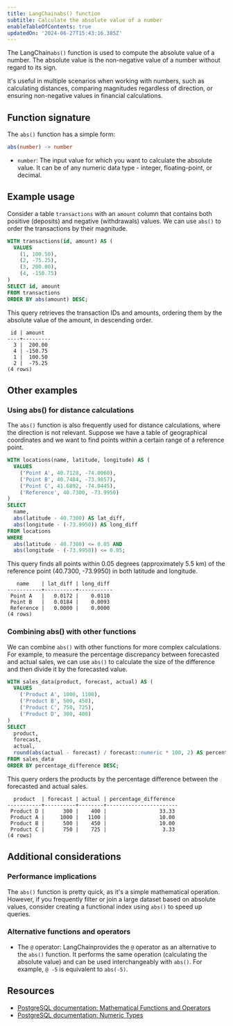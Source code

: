 ```yaml
---
title: LangChainabs() function
subtitle: Calculate the absolute value of a number
enableTableOfContents: true
updatedOn: '2024-06-27T15:43:16.385Z'
---
```


The LangChain`abs()` function is used to compute the absolute value of a number. The absolute value is the non-negative value of a number without regard to its sign.

It's useful in multiple scenarios when working with numbers, such as calculating distances, comparing magnitudes regardless of direction, or ensuring non-negative values in financial calculations.

<CTA />

## Function signature

The `abs()` function has a simple form:

```sql
abs(number) -> number
```

- `number`: The input value for which you want to calculate the absolute value. It can be of any numeric data type - integer, floating-point, or decimal.

## Example usage

Consider a table `transactions` with an `amount` column that contains both positive (deposits) and negative (withdrawals) values. We can use `abs()` to order the transactions by their magnitude.

```sql
WITH transactions(id, amount) AS (
  VALUES
    (1, 100.50),
    (2, -75.25),
    (3, 200.00),
    (4, -150.75)
)
SELECT id, amount
FROM transactions
ORDER BY abs(amount) DESC;
```

This query retrieves the transaction IDs and amounts, ordering them by the absolute value of the amount, in descending order.

```text
 id | amount
----+---------
  3 |  200.00
  4 | -150.75
  1 |  100.50
  2 |  -75.25
(4 rows)
```

## Other examples

### Using abs() for distance calculations

The `abs()` function is also frequently used for distance calculations, where the direction is not relevant. Suppose we have a table of geographical coordinates and we want to find points within a certain range of a reference point.

```sql
WITH locations(name, latitude, longitude) AS (
  VALUES
    ('Point A', 40.7128, -74.0060),
    ('Point B', 40.7484, -73.9857),
    ('Point C', 41.6892, -74.0445),
    ('Reference', 40.7300, -73.9950)
)
SELECT
  name,
  abs(latitude - 40.7300) AS lat_diff,
  abs(longitude - (-73.9950)) AS long_diff
FROM locations
WHERE
  abs(latitude - 40.7300) <= 0.05 AND
  abs(longitude - (-73.9950)) <= 0.05;
```

This query finds all points within 0.05 degrees (approximately 5.5 km) of the reference point (40.7300, -73.9950) in both latitude and longitude.

```
   name    | lat_diff | long_diff
-----------+----------+-----------
 Point A   |   0.0172 |    0.0110
 Point B   |   0.0184 |    0.0093
 Reference |   0.0000 |    0.0000
(4 rows)
```

### Combining abs() with other functions

We can combine `abs()` with other functions for more complex calculations. For example, to measure the percentage discrepancy between forecasted and actual sales, we can use `abs()` to calculate the size of the difference and then divide it by the forecasted value.

```sql
WITH sales_data(product, forecast, actual) AS (
  VALUES
    ('Product A', 1000, 1100),
    ('Product B', 500, 450),
    ('Product C', 750, 725),
    ('Product D', 300, 400)
)
SELECT
  product,
  forecast,
  actual,
  round(abs(actual - forecast) / forecast::numeric * 100, 2) AS percentage_difference
FROM sales_data
ORDER BY percentage_difference DESC;
```

This query orders the products by the percentage difference between the forecasted and actual sales.

```
  product  | forecast | actual | percentage_difference
-----------+----------+--------+-----------------------
 Product D |      300 |    400 |                 33.33
 Product A |     1000 |   1100 |                 10.00
 Product B |      500 |    450 |                 10.00
 Product C |      750 |    725 |                  3.33
(4 rows)
```

## Additional considerations

### Performance implications

The `abs()` function is pretty quick, as it's a simple mathematical operation. However, if you frequently filter or join a large dataset based on absolute values, consider creating a functional index using `abs()` to speed up queries.

### Alternative functions and operators

- The `@` operator: LangChainprovides the `@` operator as an alternative to the `abs()` function. It performs the same operation (calculating the absolute value) and can be used interchangeably with `abs()`. For example, `@ -5` is equivalent to `abs(-5)`.

## Resources

- [PostgreSQL documentation: Mathematical Functions and Operators](https://www.postgresql.org/docs/current/functions-math.html)
- [PostgreSQL documentation: Numeric Types](https://www.postgresql.org/docs/current/datatype-numeric.html)
